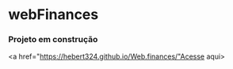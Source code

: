 # webFinances

### Projeto em construção

<a href="https://hebert324.github.io/Web.finances/"Acesse aqui>
